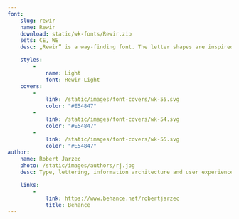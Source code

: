 ```yaml
---
font:
    slug: rewir
    name: Rewir
    download: static/wk-fonts/Rewir.zip
    sets: CE, WE
    desc: „Rewir” is a way-finding font. The letter shapes are inspired by a small sign found on the backyard of a tenement house in Warsaw. The project is a proposal for corporate font to be used on plates and signage on official city and state buildings. The font is very legible, also in the varying viewing conditions. It can be used for official plates, letterheads, public transit information, etc. The design combines the history of Warsaw’s lettering and the requirements of a modern city.

    styles:
        -
            name: Light
            font: Rewir-Light
    covers:
        -
            link: /static/images/font-covers/wk-55.svg
            color: "#E54847"
        -
            link: /static/images/font-covers/wk-54.svg
            color: "#E54847"
        -
            link: /static/images/font-covers/wk-55.svg
            color: "#E54847"
author:
    name: Robert Jarzec
    photo: /static/images/authors/rj.jpg
    desc: Type, lettering, information architecture and user experience designer. Graduated from the Letter Design Workshop on Poznań Fine Arts University and Cultural Studies on Adam Mickiewicz University. Currently teaching on Poznań Fine Arts University.

    links:
        -
            link: https://www.behance.net/robertjarzec
            title: Behance
---
```

